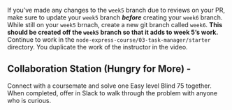 If you’ve made any changes to the `week5` branch due to reviews on your PR, make sure to update your `week5` branch **_before_** creating your `week6` branch.  While still on your `week5` brnach, create a new git branch called `week6`. **This should be created off the `week5` branch so that it adds to week 5’s work.**  Continue to work in the `node-express-course/03-task-manager/starter` directory. You duplicate the work of the instructor in the video.


## Collaboration Station (Hungry for More) - 

Connect with a coursemate and solve one Easy level Blind 75 together. When completed, offer in Slack to walk through the problem with anyone who is curious. 


